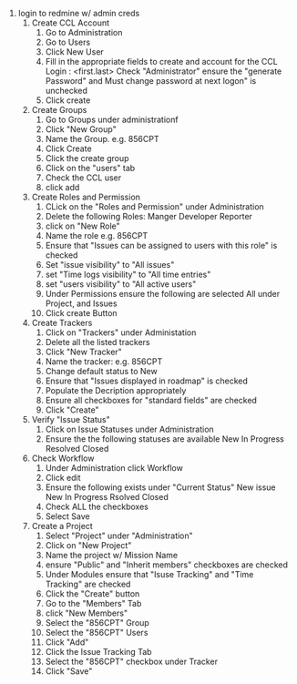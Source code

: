 


1. login to redmine w/ admin creds
	1. Create CCL Account
		1. Go to Administration
		2. Go to Users
		3. Click New User
		4. Fill in the appropriate fields to create and account for the CCL
			Login : <first.last>
			Check "Administrator"
			ensure the "generate Password" and Must change password at next logon" is unchecked
		5. Click create
	2. Create Groups
		1. Go to Groups under administrationf
		2. Click "New Group"
		3. Name the Group. e.g. 856CPT
		4. Click Create
		5. Click the create group
		6. Click on the "users" tab
		7. Check the CCL user
		8. click add
	3. Create Roles and Permission
		1. CLick on the "Roles and Permission" under Administration
		2. Delete the following Roles:
			Manger
			Developer
			Reporter
		3. click on "New Role"
		4.  Name the role e.g. 856CPT
		5. Ensure that "Issues can be assigned to users with this role" is checked
		6. Set "issue visibility" to "All issues"
		7. set "Time logs visibility" to "All time entries"
		8. set "users visibility" to "All active users"
		9. Under Permissions ensure the following are selected
			All under Project, and Issues
		10. Click create Button
	4. Create Trackers
		1. Click on "Trackers" under Administation
		2. Delete all the listed trackers
		3. Click "New Tracker"
		4. Name the tracker: e.g. 856CPT
		5. Change default status to New
		6. Ensure that "Issues displayed in roadmap" is checked
		7. Populate the Decription appropriately
		8. Ensure all checkboxes for "standard fields" are checked
		9. Click "Create"
	5. Verify "Issue Status"
		1. Click on Issue Statuses under Administration
		2. Ensure the the following statuses are available
			New
			In Progress
			Resolved
			Closed
	6. Check Workflow
		1. Under Administration click Workflow
		2. Click edit
		3. Ensure the following exists under "Current Status"
			New issue
			New
			In Progress
			Rsolved
			Closed
		4. Check ALL the checkboxes
		5. Select Save
	7. Create a Project
		1. Select "Project" under "Administration"
		2. Click on "New Project"
		3. Name the project w/ Mission Name
		4. ensure "Public" and "Inherit members" checkboxes are checked
		5. Under Modules ensure that "Isuse Tracking" and "Time Tracking" are checked
		6. Click the "Create" button
		7. Go to the "Members" Tab
		8. click "New Members"
		9. Select the "856CPT" Group
		10. Select the "856CPT" Users
		11. Click "Add"
		12. Click the Issue Tracking Tab
		13. Select the "856CPT" checkbox under Tracker
		14. Click "Save"
		
